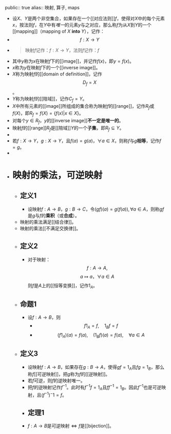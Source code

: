 public:: true
alias:: 映射, 算子, maps

- 设$X$、$Y$是两个非空集合，如果存在一个[[对应法则]]$f$，使得对$X$中的每个元素$x$，按法则$f$，在$Y$中有*唯一*的元素$y$与之对应，那么称$f$为从$X$到$Y$的一个[[mapping]]（mapping of $X$ **into** $Y$），记作：
- $$f:X\to Y$$
- >映射$f$记作：$f:X\to Y$，法则$f$记作：$f$
- 其中$y$称为$x$在映射$f$下的[[image]]，并记作$f(x)$，即$y=f(x)$。
- $x$称为$y$在映射$f$下的一个[[inverse image]]。
- $X$称为映射$f$的[[domain of definition]]，记作$$D_f=X$$。
- $Y$称为映射$f$的[[陪域]]，记作$C_f=Y$。
- $X$中所有元素的[[image]]所组成的集合称为映射$f$的[[range]]，记作$R_f$或$f(X)$，即$R_f=f(X)=\{f(x)|x\in X\}$。
- 对每个$y\in R_f$，$y$的[[inverse image]]**不一定是唯一的**。
- 映射$f$的[[range]]$R_f$是[[陪域]]$Y$的一个**子集**，即$R_f\subseteq Y$。
-
- 若$f:X\rightarrow Y$，$g:X\rightarrow Y$，且$f(a)=g(a)$，$\forall a\in X$，则称$f$与$g$**相等**，记作$f=g$。
-
- # 映射的乘法，可逆映射
	- ## 定义1
		- 设映射$f:A\rightarrow B$，$g:B\rightarrow C$，令$(gf)(a)=g(f(a)), \forall a\in A$，则称$gf$是$g$与$f$的**乘积**（或**合成**）。
	- 映射的乘法满足[[结合律]]。
	- 映射的乘法[[不满足交换律]]。
	- ## 定义2
		- 对于映射：
		  $$f:A\longrightarrow A, $$
		  $$a\longmapsto a，\forall a\in A$$
		  则$f$是$A$上的[[恒等变换]]，记作$1_A$。
	- ## 命题1
		- 设$f:A\rightarrow B$，则
			- $$f1_A=f,\quad 1_Bf=f$$
			- $$(f1_A)(a)=f(a), \quad (1_Bf)(a)=f(a),\quad\forall a\in A$$
	- ## 定义3
		- 设映射$f: A\longrightarrow B$，如果存在$g: B\longrightarrow A$，使得$gf=1_A$且$fg=1_B$，那么称$f$[[可逆映射]]，把$g$称为$f$的[[逆映射]]。
		- 若$f$可逆，则$f$的逆映射唯一。
		- 把$f$的逆映射记作$f^{-1}$。此时有$f^{-1}f=1_A$且$ff^{-1}=1_B$。因此$f^{-1}$也是可逆映射，且$(f^{-1})^-1=f$。
		- ## 定理1
		- $f:A\rightarrow B$是可逆映射$\Longleftrightarrow f$是[[bijection]]。